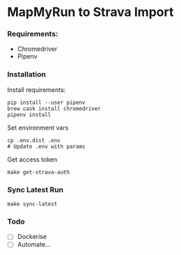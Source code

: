 # MapMyRun to Strava Import

### Requirements:
- Chromedriver
- Pipenv

### Installation

Install requirements:
```
pip install --user pipenv
brew cask install chromedriver
pipenv install
```

Set environment vars
```
cp .env.dist .env
# Update .env with params
```
Get access token
```
make get-strava-auth
```

### Sync Latest Run


```
make sync-latest
```


### Todo

- [ ] Dockerise
- [ ] Automate...